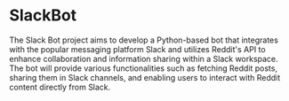 # SlackBot

The Slack Bot project aims to develop a Python-based bot that integrates with the popular messaging platform Slack and utilizes Reddit's API to enhance collaboration and information sharing within a Slack workspace. The bot will provide various functionalities such as fetching Reddit posts, sharing them in Slack channels, and enabling users to interact with Reddit content directly from Slack.